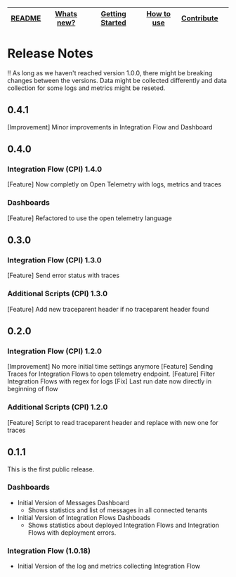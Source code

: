 | [README](README.md) | [Whats new?](whats_new.md) | [Getting Started](getting_started.md) | [How to use](how_to_use.md) | [Contribute](contribute.md) |     |
| ------------------- | -------------------------- | ------------------------------------- | --------------------------- | --------------------------- | --- |

# Release Notes

!! As long as we haven't reached version 1.0.0, there might be breaking changes between the versions. Data might be collected differently and data collection for some logs and metrics might be reseted.

## 0.4.1

[Improvement] Minor improvements in Integration Flow and Dashboard

## 0.4.0

### Integration Flow (CPI) 1.4.0

[Feature] Now completly on Open Telemetry with logs, metrics and traces

### Dashboards

[Feature] Refactored to use the open telemetry language

## 0.3.0

### Integration Flow (CPI) 1.3.0

[Feature] Send error status with traces

### Additional Scripts (CPI) 1.3.0

[Feature] Add new traceparent header if no traceparent header found

## 0.2.0

### Integration Flow (CPI) 1.2.0

[Improvement] No more initial time settings anymore
[Feature] Sending Traces for Integration Flows to open telemetry endpoint.
[Feature] Filter Integration Flows with regex for logs
[Fix] Last run date now directly in beginning of flow

### Additional Scripts (CPI) 1.2.0

[Feature] Script to read traceparent header and replace with new one for traces

## 0.1.1

This is the first public release.

### Dashboards

- Initial Version of Messages Dashboard
  - Shows statistics and list of messages in all connected tenants
- Initial Version of Integration Flows Dashboads
  - Shows statistics about deployed Integration Flows and Integration Flows with deployment errors.

### Integration Flow (1.0.18)

- Initial Version of the log and metrics collecting Integration Flow
